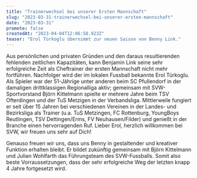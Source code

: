 ```yaml
---
title: "Trainerwechsel bei unserer Ersten Mannschaft"
slug: "2023-03-31-trainerwechsel-bei-unserer-ersten-mannschaft"
date: "2023-03-31"
promote: false
createdAt: "2023-04-04T12:06:58.923Z"
teaser: "Erol Türkoglu übernimmt zur neuen Saison von Benny Link."
---
```

Aus persönlichen und privaten Gründen und den daraus resultierenden fehlenden zeitlichen Kapazitäten, kann Benjamin Link seine sehr erfolgreiche Zeit als Cheftrainer der ersten Mannschaft nicht mehr fortführen. Nachfolger wird der im lokalen Fussball bekannte Erol Türkoglu. Als Spieler war der 51-Jährige unter anderen beim SC Pfullendorf in der damaligen drittklassigen Regionalliga aktiv; gemeinsam mit SVW-Sportvorstand Björn Kittelmann spielte er mehrere Jahre beim TSV Ofterdingen und der TuS Metzigen in der Verbandsliga. Mittlerweile fungiert er seit über 15 Jahren bei verschiedenen Vereinen in der Landes- und Bezirksliga als Trainer (u.a. TuS Metzingen, FC Rottenburg, YoungBoys Reutlingen, TSV Dettingen/Erms, FV Neuhausen/Filder) und genießt in der Branche einen hervorragenden Ruf. Lieber Erol, herzlich willkommen bei SVW, wir freuen uns sehr auf Dich!

Genauso freuen wir uns, dass uns Benny in gestaltender und kreativer Funktion erhalten bleibt. Er bildet zukünftig gemeinsam mit Björn Kittelmann und Julian Wohlfarth das Führungsteam des SVW-Fussballs. Somit also beste Vorraussetzungen, dass der sehr erfolgreiche Weg der letzten knapp 4 Jahre fortgesetzt wird.
